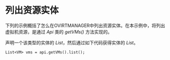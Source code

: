 # 列出资源实体

下列的示例概括了怎么在OVIRTMANAGER中列出资源实体。在本示例中，将列出虚拟机资源，是通过
*Api* 类的 *getVMs()* 方法实现的。

声明一个该类型的实体的 *List*，然后通过如下代码获得实体的 *List*。

                
    List<VM> vms = api.getVMs().list();

              

